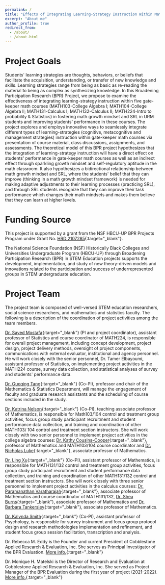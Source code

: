 ```yaml
---
permalink: /
title: "Effects of Integrating Learning-Strategy Instruction Within Math Courses on Students’ Math Mindset, Self-Regulated Learning and Performance"
excerpt: "About me"
author_profile: true
redirect_from: 
  - /about/
  - /about.html
---
```


Project Goals
======

Students' learning strategies are thoughts, behaviors, or beliefs that facilitate the acquisition, understanding, or transfer of new knowledge and skills. Learning strategies range from being as basic as re-reading the material to being as complex as synthesizing knowledge. In this Broadening Participation Research (BPR) Project, we propose to examine the effectiveness of integrating learning-strategy instruction within five gate-keeper math courses (MATH103-College Algebra I; MATH104-College Algebra II; MATH131-Calculus I; MATH132-Calculus II; MATH224-Intro to probability & Statistics) in fostering math growth mindset and SRL in URM students and improving students' performance in these courses. The project explores and employs innovative ways to seamlessly integrate different types of learning-strategies (cognitive, metacognitive and management strategies) instruction within gate-keeper math courses via presentation of course material, class discussions, assignments, and assessments. The theoretical model of this BPR project hypothesizes that the integration of learning-strategy instruction will have a direct effect on students' performance in gate-keeper math courses as well as an indirect effect through sparkling growth mindset and self-regulatory aptitude in the math classroom. It also hypothesizes a bidirectional relationship between math growth mindset and SRL, where the students' belief that they can improve (thinking in a math growth mindset framework) is needed for making adaptive adjustments to their learning processes (practicing SRL), and through SRL students recognize that they can improve their task performance which changes their math mindsets and makes them believe that they can learn at higher levels. 

Funding Source
=====

This project is supported by a grant from the NSF HBCU-UP BPR Projects Program under Grant No. [HRD 2107285](https://www.nsf.gov/awardsearch/showAward?AWD_ID=2107285&HistoricalAwards=false){:target="_blank"}.

The National Science Foundation (NSF) Historically Black Colleges and Universities Undergraduate Program (HBCU-UP) through Broadening Participation Research (BPR) in STEM Education projects supports the development, implementation, and study of new theory-driven models and innovations related to the participation and success of underrepresented groups in STEM undergraduate education.


Project Team
=====

The project team is composed of well-versed STEM education researchers, social science researchers, and mathematics and statistics faculty. The following is a description of the coordination of project activities among the team members.   

[Dr. Sayed Mostafa](https://www.ncat.edu/employee-bio.php?directoryID=484397429){:target="_blank"} (PI and project coordinator), assistant professor of Statistics and course coordinator of MATH224, is responsible for overall project management, including concept development, project design, project delivery methods, oversight of project components, communications with external evaluator, institutional and agency personnel. He will work closely with the senior personnel, Dr. Tamer Elbayoumi, assistant professor of Statistics, on implementing project activities in the MATH224 course, survey data collection, and statistical analyses of survey and students' performance data.

[Dr. Guoqing Tang](https://www.ncat.edu/employee-bio.php?directoryID=1421948644){:target="_blank"} (Co-PI), professor and chair of the Mathematics & Statistics Department, will manage the engagement of faculty and graduate research assistants and the scheduling of course sections included in the study.

[Dr. Katrina Nelson](https://www.ncat.edu/employee-bio.php?directoryID=1793256121){:target="_blank"} (Co-PI), teaching associate professor of Mathematics, is responsible for Math103/104 control and treatment group activities, focus group study participant recruitment and student performance data collection, and training and coordination of other MATH103/ 104 control and treatment section instructors. She will work closely with two senior personnel to implement project activities in the college algebra courses: [Dr. Kathy Cousins-Cooper](https://www.ncat.edu/employee-bio.php?directoryID=1499130158){:target="_blank"}, professor of Mathematics and MATH103/104 course coordinator and [Dr. Nicholas Luke](https://www.ncat.edu/employee-bio.php?directoryID=1590313611){:target="_blank"}, associate professor of Mathematics.

[Dr. Ling Xu](https://www.ncat.edu/employee-bio.php?directoryID=322316827){:target="_blank"} (Co-PI), assistant professor of Mathematics, is responsible for MATH131/132 control and treatment group activities, focus group study participant recruitment and student performance data collection, and training and coordination of other MATH131/132 control and treatment section instructors. She will work closely with three senior personnel to implement project activities in the calculus courses: [Dr. Paramanathan Varatharajah](https://www.ncat.edu/employee-bio.php?directoryID=446050127){:target="_blank"}, associate professor of Mathematics and course coordinator of MATH131/132, [Dr. Shea Burns](https://www.ncat.edu/employee-bio.php?directoryID=1570815169){:target="_blank"}, associate professor of Mathematics and [Dr. Barbara Tankersley](https://www.ncat.edu/employee-bio.php?directoryID=334517812){:target="_blank"}, associate professor of Mathematics.

[Dr. Kalynda Smith](https://www.ncat.edu/employee-bio.php?directoryID=1802602022){:target="_blank"} (Co-PI), assistant professor of Psychology, is responsible for survey instrument and focus group protocol design and research methodologies implementation and refinement, and student focus group session facilitation, transcription and analysis.

Dr. Rebecca M. Eddy is the Founder and current President of Cobblestone Applied Research & Evaluation, Inc. She serves as Principal Investigator of the BPR Evaluation. [More info.](https://www.cobblestoneeval.com/team/rebecca-eddy/){:target="_blank"}

Dr. Monique H. Matelski is the Director of Research and Evaluation at Cobblestone Applied Research & Evaluation, Inc. She served as Project Manager of the BPR Evaluation during the first year of project (2021-2022). [More info.](https://www.cobblestoneeval.com/team/monique-matelski/){:target="_blank"} 